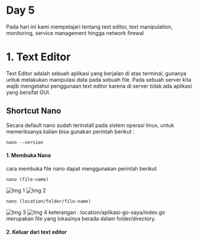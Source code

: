# Day 5
Pada hari ini kami mempelajari tentang text editor, text manipulation, monitoring, service management hingga network firewal

# 1. Text Editor
Text Editor adalah sebuah aplikasi yang berjalan di atas terminal, gunanya untuk melakukan manipulasi data pada sebuah file. Pada sebuah server kita wajib mengetahui penggunaan text editor karena di server tidak ada aplikasi yang bersifat GUI.

## Shortcut Nano
Secara default nano sudah terinstall pada sistem operasi linux, untuk memeriksanya kalian bisa gunakan perintah berikut :
```
nano --version
```

#### 1. Membuka Nano
cara membuka file nano dapat menggunakan perintah berikut
```
nano (file-name)
```
![Img 1](assets/gambar1.JPG)
![Img 2](assets/gambar2.JPG)
```
nano (location/folder/file-name)
```
![Img 3](assets/gambar3.JPG)
![Img 4](assets/gambar4.JPG)
keterangan : location/aplikasi-go-saya/index.go merupakan file yang lokasinya berada dalam folder/directory.

#### 2. Keluar dari text editor
